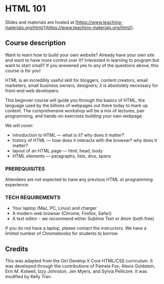 # HTML 101

Slides and materials are hosted at [https://www.teaching-materials.org/html/](https://www.teaching-materials.org/html/).

## Course description

Want to learn how to build your own website? Already have your own site and want to have more control over it? Interested in learning to program but want to start small? If you answered yes to any of the questions above, this course is for you!

HTML is an incredibly useful skill for bloggers, content creators, email marketers, small business owners, designers; it is absolutely necessary for front-end web developers.

This beginner course will guide you through the basics of HTML, the language used by the billions of webpages out there today to mark up content. The comprehensive workshop will be a mix of lectures, pair programming, and hands-on exercises building your own webpage.

We will cover:
* introduction to HTML — what is it? why does it matter?
* history of HTML — how does it interacts with the browser? why does it matter?
* layout of an HTML page — html, head, body
* HTML elements — paragraphs, lists, divs, spans

### PREREQUISITES

Attendees are not expected to have any previous HTML or programming experience.

### TECH REQUIREMENTS

* Your laptop (Mac, PC, Linux) and charger
* A modern web browser (Chrome, Firefox, Safari)
* A text editor - we recommend either Sublime Text or Atom (both free)

If you do not have a laptop, please contact the instructors. We have a limited number of Chromebooks for students to borrow.

## Credits
This was adapted from the Girl Develop It Core HTML/CSS curriculum. It was developed through the contributions of Pamela Fox, Alexis Goldstein, Erin M. Kidwell, Izzy Johnston, Jen Myers, and Sylvia Pellicore. It was modified by Kelly Tran.
